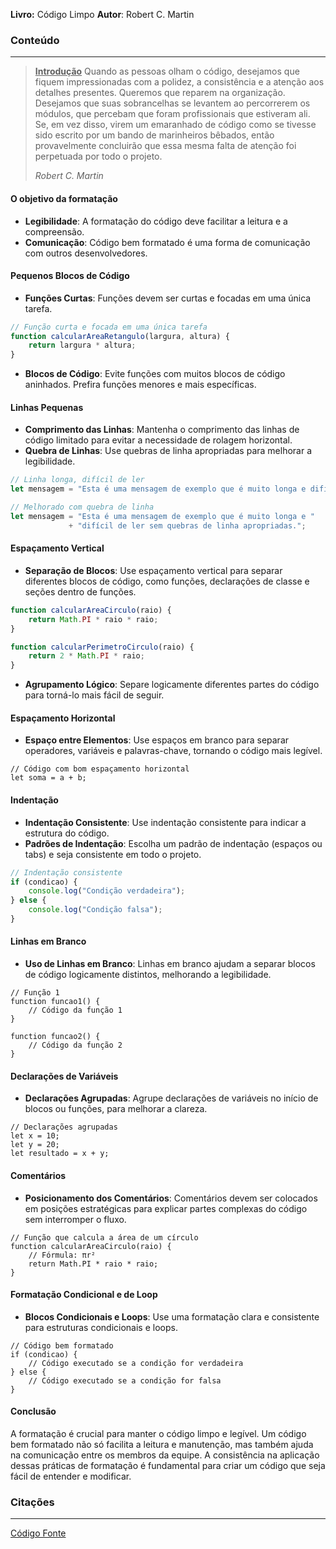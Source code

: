 **Livro:** Código Limpo
**Autor**: Robert C. Martin

### Conteúdo
----------------
> <u><b>Introdução</b></u>
> Quando as pessoas olham o código, desejamos que fiquem impressionadas com a polidez, a consistência e a atenção aos detalhes presentes. Queremos que reparem na organização. Desejamos que suas sobrancelhas se levantem ao percorrerem os módulos, que percebam que foram profissionais que estiveram ali. Se, em vez disso, virem um emaranhado de código como se tivesse sido escrito por um bando de marinheiros bêbados, então provavelmente concluirão que essa mesma falta de atenção foi perpetuada por todo o projeto.
>
>  *Robert C. Martin*

#### O objetivo da formatação

- **Legibilidade**: A formatação do código deve facilitar a leitura e a compreensão.
- **Comunicação**: Código bem formatado é uma forma de comunicação com outros desenvolvedores.
#### Pequenos Blocos de Código

- **Funções Curtas**: Funções devem ser curtas e focadas em uma única tarefa.

```js
// Função curta e focada em uma única tarefa
function calcularAreaRetangulo(largura, altura) {
    return largura * altura;
}
```

- **Blocos de Código**: Evite funções com muitos blocos de código aninhados. Prefira funções menores e mais específicas.
#### Linhas Pequenas

- **Comprimento das Linhas**: Mantenha o comprimento das linhas de código limitado para evitar a necessidade de rolagem horizontal.
- **Quebra de Linhas**: Use quebras de linha apropriadas para melhorar a legibilidade.

```js
// Linha longa, difícil de ler
let mensagem = "Esta é uma mensagem de exemplo que é muito longa e difícil de ler sem quebras de linha apropriadas.";

// Melhorado com quebra de linha
let mensagem = "Esta é uma mensagem de exemplo que é muito longa e "
             + "difícil de ler sem quebras de linha apropriadas.";
```
#### Espaçamento Vertical

- **Separação de Blocos**: Use espaçamento vertical para separar diferentes blocos de código, como funções, declarações de classe e seções dentro de funções.

```js
function calcularAreaCirculo(raio) {
    return Math.PI * raio * raio;
}

function calcularPerimetroCirculo(raio) {
    return 2 * Math.PI * raio;
}
```

- **Agrupamento Lógico**: Separe logicamente diferentes partes do código para torná-lo mais fácil de seguir.
#### Espaçamento Horizontal

- **Espaço entre Elementos**: Use espaços em branco para separar operadores, variáveis e palavras-chave, tornando o código mais legível.
  
```JS
// Código com bom espaçamento horizontal
let soma = a + b;
```

#### Indentação

- **Indentação Consistente**: Use indentação consistente para indicar a estrutura do código.
- **Padrões de Indentação**: Escolha um padrão de indentação (espaços ou tabs) e seja consistente em todo o projeto.

```js
// Indentação consistente
if (condicao) {
    console.log("Condição verdadeira");
} else {
    console.log("Condição falsa");
}
```

#### Linhas em Branco

- **Uso de Linhas em Branco**: Linhas em branco ajudam a separar blocos de código logicamente distintos, melhorando a legibilidade.

```JS
// Função 1
function funcao1() {
    // Código da função 1
}

function funcao2() {
    // Código da função 2
}
```

#### Declarações de Variáveis

- **Declarações Agrupadas**: Agrupe declarações de variáveis no início de blocos ou funções, para melhorar a clareza.

```JS
// Declarações agrupadas
let x = 10;
let y = 20;
let resultado = x + y;
```

#### Comentários

- **Posicionamento dos Comentários**: Comentários devem ser colocados em posições estratégicas para explicar partes complexas do código sem interromper o fluxo.

```JS
// Função que calcula a área de um círculo
function calcularAreaCirculo(raio) {
    // Fórmula: πr²
    return Math.PI * raio * raio;
}
```

#### Formatação Condicional e de Loop

- **Blocos Condicionais e Loops**: Use uma formatação clara e consistente para estruturas condicionais e loops.

```JS
// Código bem formatado
if (condicao) {
    // Código executado se a condição for verdadeira
} else {
    // Código executado se a condição for falsa
}
```

#### Conclusão

A formatação é crucial para manter o código limpo e legível. Um código bem formatado não só facilita a leitura e manutenção, mas também ajuda na comunicação entre os membros da equipe. A consistência na aplicação dessas práticas de formatação é fundamental para criar um código que seja fácil de entender e modificar.
### Citações
---------

[Código Fonte](https://www.youtube.com/watch?v=XUx0Mb7iUtg&list=PLVc5bWuiFQ8H5P-7QB1_3LOJkOZNMnnpg&index=4) <br>